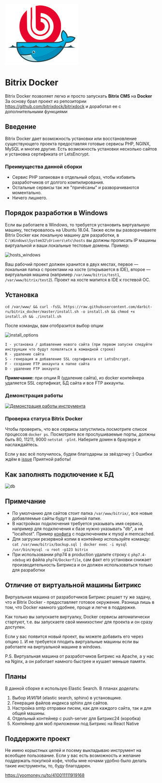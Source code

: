 ![Alt text](assets/logo.jpg?raw=true "BitrixDock")

# Bitrix Docker
Bitrix Docker позволяет легко и просто запускать **Bitrix CMS** на **Docker**
За основу брал проект из репозитории https://github.com/bitrixdock/bitrixdock и доработал ее с дополнительными функциями

## Введение
Bitrix Docker дает возможность установки или восстановление существующего проекта предоставляя готовые сервисы PHP, NGINX, MySQL и многие другие.
Есть возможность установки несколько сайтов и установка сертификата от LetsEncrypt.

### Преимущества данной сборки
- Сервис PHP запакован в отдельный образ, чтобы избавить разработчиков от долгого компилирования.
- Остальные сервисы так же "причёсаны" и разворачиваются моментально.
- Ничего лишнего.

## Порядок разработки в Windows
Если вы работаете в Windows, то требуется установить виртуальную машину, тестировалось на Ubuntu 18.04.
Также если вы разворачиваете Bitrix Docker как локальную машину для разработки, в ```C:\Windows\System32\drivers\etc\hosts``` вы должны прописать IP машины виртуальной и ваши локальные тестовые домены.
Пример:

![hosts_windows](https://raw.githubusercontent.com/darbit-ru/bitrix_docker/master/hosts_windows.png)

Ваш рабочий проект должен хранится в двух местах, первое — локальная папка с проектами на хосте (открывается в IDE), второе — виртуальная машина
(например ```/var/www/bitrix/test1```, ```/var/www/bitrix/test2```). Проект на хосте мапится в IDE к гостевой OC.

## Установка
```
cd /var/www/ && curl -fsSL https://raw.githubusercontent.com/darbit-ru/bitrix_docker/master/install.sh -o install.sh && chmod +x install.sh && ./install.sh
```

После команды, вам отобразится выбор опции

![install_options](https://raw.githubusercontent.com/darbit-ru/bitrix_docker/master/install_options.png)

```
I - установка / добавление нового сайта (при первом запуске следуйте инструкции что будут появляться в командной строке)
R - удаление сайта
S - генерация и добавление SSL сертификата от LetsEncrypt.
F - создание FTP аккаунта к папке сайта
D - удаление FTP аккаунта
```

**Примечание:** при опции R (удаление сайта), из docker контейнера удаляется SSL сертификат, БД сайта и все FTP аккаунты.

### Демонстрация работы

[![Демонстрация работы инструмента](https://img.youtube.com/vi/TKO1J4EOXK4/0.jpg)](https://www.youtube.com/watch?v=TKO1J4EOXK4)



### Проверка статуса Bitrix Docker

Чтобы проверить, что все сервисы запустились посмотрите список процессов ```docker ps```.
Посмотрите все прослушиваемые порты, должны быть 80, 11211, 9000 ```netstat -plnt```.
Наберите домен в браузере и наслаждайтесь.


Если у вас всё получилось, будем благодарны за звёздочку :)
Ошибки ждём в [issue](https://github.com/darbit-ru/bitrix_docker/issues)
Приятной работы!

## Как заполнять подключение к БД
![db](https://raw.githubusercontent.com/darbit-ru/bitrix_docker/master/db.png)

## Примечание
- По умолчанию для сайтов стоит папка ```/var/www/bitrix/```, все новые добавляемые сайты будут в данной папке.
- В настройках подключения требуется указывать имя сервиса, например для подключения к базе нужно указывать "db", а не "localhost". Пример [конфига](configs/.settings.php) с подключением к mysql и memcached.
- Для загрузки резервной копии в контейнер используйте команду: ```cat /var/www/bitrix/backup.sql | docker exec -i mysql /usr/bin/mysql -u root -p123 bitrix```
- При использовании php74 в production удалите строку с `php7.4-xdebug` из файла `php74/Dockerfile`, сам факт его установки снижает производительность Битрикса и он должен использоваться только для разработки

## Отличие от виртуальной машины Битрикс
Виртуальная машина от разработчиков Битрикс решает ту же задачу, что и Bitrix Docker - предоставляет готовое окружение. Разница лишь в том, что Docker намного удобнее, проще и легче в поддержке.

Как только вы запускаете виртуалку, Docker сервисы автоматически стартуют, т.е. вы запускаете свой минихостинг для проекта и он сразу доступен.

Если у вас появится новый проект, вы можете добавить его через опцию ```I```. И не требуется плодить виртуальные машины если вы работаете на виртуальной машине в windows.

P.S.
Виртуальная машина от разработчиков Битрикс на Apache, а у нас на Nginx, а он работает намного быстрее и кушает меньше памяти.

## Планы
В данной сборке я использую Elastic Search. В планах доделать:
1. Выбор И/ИЛИ (elastic search, sphinx) в установщике.
2. Генерация файлов индекса sphinx для сайтов.
3. Настройка smtp отправки писем, как для каждого сайта, так и для общей машины.
4. Отдельный контейнер с push-server для Битрикс24 (коробка)
5. Контейнер для моб приложении под Битрикс на React Native

## Поддержите проект
Не имею корыстных целей и посему выкладываю инструмент на всеобщее пользование. Если у вас есть возможность и желание поддержать покупкой кофе, чтобы мне ночами удобно было делать такие инструменты, то, буду благодарен.

https://yoomoney.ru/to/410011111919168
